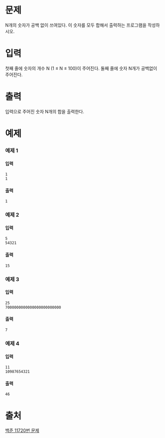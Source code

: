 # 문제
N개의 숫자가 공백 없이 쓰여있다. 이 숫자를 모두 합해서 출력하는 프로그램을 작성하시오.

# 입력
첫째 줄에 숫자의 개수 N (1 ≤ N ≤ 100)이 주어진다. 둘째 줄에 숫자 N개가 공백없이 주어진다.

# 출력
입력으로 주어진 숫자 N개의 합을 출력한다.

# 예제
### 예제 1
#### 입력 
```
1
1
```
#### 출력
```
1
```
### 예제 2
#### 입력 
```
5
54321
```
#### 출력
```
15
```
### 예제 3
#### 입력 
```
25
7000000000000000000000000
```
#### 출력
```
7
```
### 예제 4
#### 입력 
```
11
10987654321
```
#### 출력
```
46
```

# 출처
[백준 11720번 문제](https://www.acmicpc.net/problem/11720)


